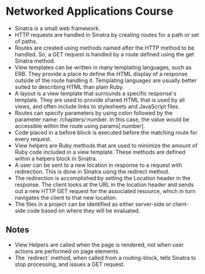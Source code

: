 <h1>Networked Applications Course</h1>
<ul>
  <li> Sinatra is a small web framework.</li>
  <li> HTTP requests are handled in Sinatra by creating routes for a path or set of paths.</li>
  <li> Routes are created using methods named after the HTTP method to be handled. So, a GET request is handled by a route defined using the get Sinatra method. </li>
  <li>View templates can be written in many templating languages, such as ERB. They provide a place to define the HTML display of a response outside of the route handling it. Templating languages are usually better suited to describing HTML than plain Ruby.</li>
  <li>A layout is a view template that surrounds a specific response's template. They are used to provide shared HTML that is used by all views, and often include links to stylesheets and JavaScript files.</li>
  <li>Routes can specify parameters by using colon followed by the parameter name: /chapters/:number. In this case, the value would be accessible within the route using params[:number].</li>
  <li>Code placed in a before block is executed before the matching route for every request.</li>
  <li>View helpers are Ruby methods that are used to minimize the amount of Ruby code included in a view template. These methods are defined within a helpers block in Sinatra.</li>
  <li>A user can be sent to a new location in response to a request with redirection. This is done in Sinatra using the redirect method.</li>
  <li>The redirection is accomplished by setting the Location header in the response. The client looks at the URL in the location header and sends out a new HTTP GET request for the associated resource, which in turn navigates the client to that new location.</li>
  <li>The files in a project can be identified as either server-side or client-side code based on where they will be evaluated.</li>
</ul>

<h2>Notes</h2>
<ul>
  <li>View Helpers are called when the page is rendered, not when user actions are performed on page elements.</li>
  <li>The `redirect` method, when called from a routing-block, tells Sinatra to stop processing, and issues a GET request.</li>
</ul>
